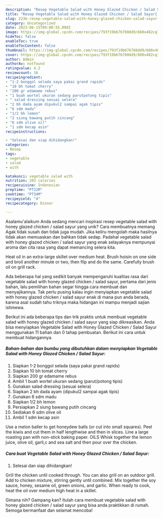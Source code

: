 ```yaml
---
description: "Resep Vegetable Salad with Honey Glazed Chicken / Salad Sayur{ yang Menggugah Selera"
title: "Resep Vegetable Salad with Honey Glazed Chicken / Salad Sayur{ yang Menggugah Selera"
slug: 2236-resep-vegetable-salad-with-honey-glazed-chicken-salad-sayur-yang-menggugah-selera
category: Uncategorized
date: 2023-06-15T09:00:55.098Z
image: https://img-global.cpcdn.com/recipes/793f19b676760dd9/680x482cq70/vegetable-salad-with-honey-glazed-chicken-salad-sayur-foto-resep-utama.jpg
hideToc: false
enableToc: true
enableTocContent: false
thumbnail: https://img-global.cpcdn.com/recipes/793f19b676760dd9/680x482cq70/vegetable-salad-with-honey-glazed-chicken-salad-sayur-foto-resep-utama.jpg
cover: https://img-global.cpcdn.com/recipes/793f19b676760dd9/680x482cq70/vegetable-salad-with-honey-glazed-chicken-salad-sayur-foto-resep-utama.jpg
author: Admin
authorAv: notfound
ratingvalue: 4.2
reviewcount: 16
recipeingredient:
- "1-2 bonggol selada saya pakai grand rapids"
- "10 bh tomat cherry"
- "200 gr edamame rebus"
- "1 buah wortel ukuran sedang parutpotong tipis"
- " salad dressing sesuai selera"
- "2 bh dada ayam dipukul2 sampai agak tipis"
- "6 sdm madu"
- "1/2 bh lemon"
- "2 siung bawang putih cincang"
- "6 sdm olive oil"
- "1 sdm kecap asin"
recipeinstructions:

- "Selesai dan siap dihidangkan!"
categories:
- Resep
tags:
- vegetable
- salad
- with

katakunci: vegetable salad with 
nutrition: 203 calories
recipecuisine: Indonesian
preptime: "PT22M"
cooktime: "PT34M"
recipeyield: "4"
recipecategory: Dinner

---
```



Asalamu'alaikum Anda sedang mencari inspirasi resep vegetable salad with honey glazed chicken / salad sayur yang unik? Cara membuatnya memang Agak tidak susah dan tidak juga mudah. Jika keliru mengolah maka hasilnya tidak akan memuaskan dan bahkan tidak sedap. Padahal vegetable salad with honey glazed chicken / salad sayur yang enak selayaknya mempunyai aroma dan cita rasa yang dapat memancing selera kita.


Heat oil in an extra-large skillet over medium heat. Brush hoisin on one side and broil another minute or two, then flip and do the same. Carefully brush oil on grill rack.

Ada beberapa hal yang sedikit banyak mempengaruhi kualitas rasa dari vegetable salad with honey glazed chicken / salad sayur, pertama dari jenis bahan, lalu pemilihan bahan segar hingga cara membuat dan menyajikannya. Tak perlu pusing kalau ingin menyiapkan vegetable salad with honey glazed chicken / salad sayur enak di mana pun anda berada, karena asal sudah tahu triknya maka hidangan ini mampu menjadi sajian istimewa.


Berikut ini ada beberapa tips dan trik praktis untuk membuat vegetable salad with honey glazed chicken / salad sayur yang siap dikreasikan. Anda bisa menyiapkan Vegetable Salad with Honey Glazed Chicken / Salad Sayur menggunakan 11 bahan dan 0 tahap pembuatan. Berikut ini cara untuk membuat hidangannya.

<!--inarticleads1-->

##### Bahan-bahan dan bumbu yang dibutuhkan dalam menyiapkan Vegetable Salad with Honey Glazed Chicken / Salad Sayur:

1. Siapkan 1-2 bonggol selada (saya pakai grand rapids)
1. Siapkan 10 bh tomat cherry
1. Siapkan 200 gr edamame rebus
1. Ambil 1 buah wortel ukuran sedang (parut/potong tipis)
1. Gunakan  salad dressing (sesuai selera)
1. Siapkan 2 bh dada ayam (dipukul2 sampai agak tipis)
1. Gunakan 6 sdm madu
1. Siapkan 1/2 bh lemon
1. Persiapkan 2 siung bawang putih cincang
1. Sediakan 6 sdm olive oil
1. Ambil 1 sdm kecap asin


Use a melon baller to get honeydew balls (or cut into small squares). Peel the kiwis and cut them in half lengthwise and then in slices. Line a large roasting pan with non-stick baking paper. OILS Whisk together the lemon juice, olive oil, garli,c and sea salt and then pour over the chicken. 

<!--inarticleads2-->

##### Cara buat Vegetable Salad with Honey Glazed Chicken / Salad Sayur:


1. Selesai dan siap dihidangkan!

Grill the chicken until cooked through. You can also grill on an outdoor grill. Add to chicken mixture, stirring gently until combined. Mix together the soy sauce, honey, sesame oil, green onions, and garlic. When ready to cook, heat the oil over medium high heat in a skillet. 

Gimana nih? Gampang kan? Itulah cara membuat vegetable salad with honey glazed chicken / salad sayur yang bisa anda praktikkan di rumah. Semoga bermanfaat dan selamat mencoba!
